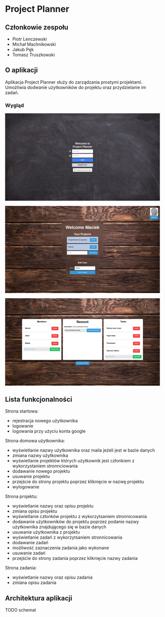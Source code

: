 # Project Planner
## Członkowie zespołu
- Piotr Lenczewski
- Michał Machnikowski
- Jakub Pęk
- Tomasz Truszkowski

## O aplikacji
Aplikacja Project Planner służy do zarządzania prostymi projektami. Umożliwia dodwanie użytkowników do projektu oraz przydzielanie im zadań.

### Wygląd
![Strona logowania](images/login.png)

![Strona główna](images/home.png)

![Strona projektu](images/project.png)

## Lista funkcjonalności
Strona startowa:
- rejestracja nowego użytkownika
- logowanie
- logowania przy użyciu konta google

Strona domowa użytkownika:
- wyświetlanie nazwy użytkownika oraz maila jeżeli jest w bazie danych
- zmiana nazwy użytkownika
- wyświetlanie projektów których użytkownik jest członkiem z wykorzystaniem stronnciowania
- dodawanie nowego projektu
- usuwanie projektu
- przejście do strony projektu poprzez kliknięcie w nazwę projektu
- wylogowanie

Strona projektu:
- wyświetlanie nazwy oraz opisu projektu
- zmiana opisu projektu
- wyświetlanie członków projektu z wykorzytsaniem stronnicowania
- dodawanie użytkowników do projektu poprzez podanie nazwy użytkownika znajdującego się w bazie danych
- usuwanie użytkownika z projektu
- wyświetlanie zadań z wykorzytsaniem stronnicowania
- dodawanie zadań
- możliwość zaznaczenia zadania jako wykonane
- usuwanie zadań
- przejśćie do strony zadania poprzez kliknięcie nazwy zadania

Strona zadania:
- wyświetlanie nazwy oraz opisu zadania
- zmiana opisu zadania

## Architektura aplikacji
TODO schemat

